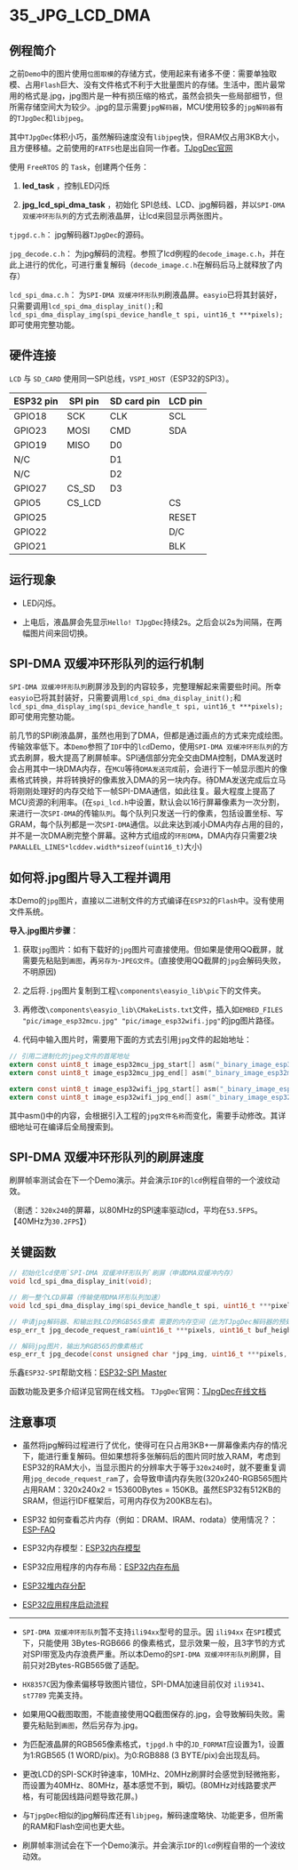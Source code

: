 # 35_JPG_LCD_DMA

## 例程简介

之前`Demo`中的图片使用`位图取模`的存储方式，使用起来有诸多不便：需要单独取模、占用`Flash`巨大、没有文件格式不利于大批量图片的存储。生活中，图片最常用的格式是.jpg，jpg图片是一种有损压缩的格式，虽然会损失一些局部细节，但所需存储空间大为较少。.jpg的显示需要`jpg解码器`，MCU使用较多的`jpg解码器`有的`TJpgDec`和`libjpeg`。

其中`TJpgDec`体积小巧，虽然解码速度没有`libjpeg`快，但RAM仅占用3KB大小，且方便移植。之前使用的`FATFS`也是出自同一作者。[TJpgDec官网](http://www.elm-chan.org/fsw/tjpgd/00index.html)

使用 `FreeRTOS` 的 `Task`，创建两个任务：

1. **led_task** ，控制LED闪烁

2. **jpg_lcd_spi_dma_task** ，初始化 SPI总线、LCD、jpg解码器，并以`SPI-DMA 双缓冲环形队列`的方式去刷液晶屏，让lcd来回显示两张图片。


`tjpgd.c.h`： jpg解码器`TJpgDec`的源码。

`jpg_decode.c.h`： 为jpg解码的流程。参照了lcd例程的`decode_image.c.h`，并在此上进行的优化，可进行重复解码（`decode_image.c.h`在解码后马上就释放了内存）

`lcd_spi_dma.c.h`： 为`SPI-DMA 双缓冲环形队列`刷液晶屏。`easyio`已将其封装好，只需要调用`lcd_spi_dma_display_init();`和`lcd_spi_dma_display_img(spi_device_handle_t spi, uint16_t ***pixels);`即可使用完整功能。


## 硬件连接

`LCD` 与 `SD_CARD` 使用同一SPI总线，`VSPI_HOST`（ESP32的SPI3）。

ESP32 pin     | SPI pin | SD card pin | LCD pin |
--------------|---------|-------------|---------|
GPIO18        | SCK     | CLK         | SCL     |
GPIO23        | MOSI    | CMD         | SDA     |
GPIO19        | MISO    | D0          |         |
N/C           |         | D1          |         |
N/C           |         | D2          |         |
GPIO27        | CS_SD   | D3          |         |
GPIO5         | CS_LCD  |             | CS      |
GPIO25        |         |             | RESET   |
GPIO22        |         |             | D/C     |
GPIO21        |         |             | BLK     |


## 运行现象

* LED闪烁。

* 上电后，液晶屏会先显示`Hello! TJpgDec`持续2s。之后会以2s为间隔，在两幅图片间来回切换。


## SPI-DMA 双缓冲环形队列的运行机制

`SPI-DMA 双缓冲环形队列`刷屏涉及到的内容较多，完整理解起来需要些时间。所幸`easyio`已将其封装好，只需要调用`lcd_spi_dma_display_init();`和`lcd_spi_dma_display_img(spi_device_handle_t spi, uint16_t ***pixels);`即可使用完整功能。

前几节的SPI刷液晶屏，虽然也用到了DMA，但都是通过画点的方式来完成绘图。传输效率低下。本`Demo`参照了`IDF`中的`lcd`Demo，使用`SPI-DMA 双缓冲环形队列`的方式去刷屏，极大提高了刷屏帧率。SPI通信部分完全交由DMA控制，DMA发送时会占用其中一块DMA内存，在`MCU`等待`DMA发送完成`前，会进行下一帧显示图片的像素格式转换，并将转换好的像素放入DMA的另一块内存。待DMA发送完成后立马将刚刚处理好的内存交给下一帧SPI-DMA通信，如此往复。最大程度上提高了MCU资源的利用率。(在`spi_lcd.h`中设置，默认会以16行屏幕像素为一次分割，来进行一次`SPI-DMA`的传输`队列`。每个队列只发送一行的像素，包括设置坐标、写GRAM，每个队列都是一次`SPI-DMA`通信。以此来达到减小DMA内存占用的目的，并不是一次DMA刷完整个屏幕。这种方式组成的`环形DMA`，DMA内存只需要2块`PARALLEL_LINES*lcddev.width*sizeof(uint16_t)`大小)


## 如何将.jpg图片导入工程并调用

本Demo的`jpg`图片，直接以二进制文件的方式编译在`ESP32`的`Flash`中。没有使用文件系统。

**导入.jpg图片步骤**：

1. 获取`jpg`图片：如有下载好的`jpg`图片可直接使用。但如果是使用QQ截屏，就需要先粘贴到`画图`，再`另存为`-`JPEG文件`。(直接使用QQ截屏的`jpg`会解码失败，不明原因)

2. 之后将`.jpg`图片复制到工程`\components\easyio_lib\pic`下的文件夹。

3. 再修改`\components\easyio_lib\CMakeLists.txt`文件，插入如`EMBED_FILES "pic/image_esp32mcu.jpg" "pic/image_esp32wifi.jpg"`的jpg图片路径。

4. 代码中输入图片时，需要用下面的方式去引用`jpg`文件的起始地址：

```c
// 引用二进制化的jpeg文件的首尾地址
extern const uint8_t image_esp32mcu_jpg_start[] asm("_binary_image_esp32mcu_jpg_start");
extern const uint8_t image_esp32mcu_jpg_end[] asm("_binary_image_esp32mcu_jpg_end");

extern const uint8_t image_esp32wifi_jpg_start[] asm("_binary_image_esp32wifi_jpg_start");
extern const uint8_t image_esp32wifi_jpg_end[] asm("_binary_image_esp32wifi_jpg_end");
```

其中asm()中的内容，会根据引入工程的`jpg文件名称`而变化，需要手动修改。其详细地址可在编译后全局搜索到。


## SPI-DMA 双缓冲环形队列的刷屏速度

刷屏帧率测试会在下一个Demo演示。并会演示`IDF`的`lcd`例程自带的一个波纹动效。

（剧透：`320x240`的屏幕，以80MHz的SPI速率驱动lcd，平均在`53.5FPS`。【40MHz为`30.2FPS`】）


## 关键函数

```c
// 初始化lcd使用`SPI-DMA 双缓冲环形队列`刷屏（申请DMA双缓冲内存）
void lcd_spi_dma_display_init(void);

// 刷一整个LCD屏幕（传输使用DMA环形队列加速）
void lcd_spi_dma_display_img(spi_device_handle_t spi, uint16_t ***pixels);

// 申请jpg解码器、和输出到LCD的RGB565像素 需要的内存空间（此为TJpgDec解码器的预处理，仅需调用一次。重复调用可能会因为申请的空间超出ESP32可用范围，导致错误。）
esp_err_t jpg_decode_request_ram(uint16_t ***pixels, uint16_t buf_height, uint16_t buf_width);

// 解码jpg图片，输出为RGB565的像素格式
esp_err_t jpg_decode(const unsigned char *jpg_img, uint16_t ***pixels, uint8_t scale);
```

乐鑫`ESP32-SPI`帮助文档：[ESP32-SPI Master](https://docs.espressif.com/projects/esp-idf/zh_CN/stable/esp32/api-reference/peripherals/spi_master.html#)

函数功能及更多介绍详见官网在线文档。
`TJpgDec`官网：[TJpgDec在线文档](http://www.elm-chan.org/fsw/tjpgd/00index.html)


## 注意事项

* 虽然将jpg解码过程进行了优化，使得可在只占用3KB+一屏幕像素内存的情况下，能进行重复解码。但如果想将多张解码后的图片同时放入RAM，考虑到ESP32的RAM大小，当显示图片的分辨率大于等于`320x240`时，就不要重复调用`jpg_decode_request_ram`了，会导致申请内存失败(320x240-RGB565图片占用RAM：320x240x2 = 153600Bytes = 150KB。虽然ESP32有512KB的SRAM，但运行IDF框架后，可用内存仅为200KB左右)。

* ESP32 如何查看芯片内存（例如：DRAM、IRAM、rodata）使用情况？：[ESP-FAQ](https://docs.espressif.com/projects/espressif-esp-faq/zh_CN/latest/software-framework/storage.html#esp32-dramiramrodata)

* ESP32内存模型：[ESP32内存模型](https://blog.espressif.com/esp32-programmers-memory-model-259444d89387)

* ESP32应用程序的内存布局：[ESP32内存布局](https://docs.espressif.com/projects/esp-idf/zh_CN/latest/esp32/api-guides/memory-types.html#iram-ram)

* [ESP32堆内存分配](https://docs.espressif.com/projects/esp-idf/zh_CN/stable/esp32/api-reference/system/mem_alloc.html)

* [ESP32应用程序启动流程](https://esp-idf-zh.readthedocs.io/zh_CN/latest/api-guides/general-notes.html)

***

* `SPI-DMA 双缓冲环形队列`暂不支持`ili94xx`型号的显示。因 `ili94xx` 在`SPI`模式下，只能使用 3Bytes-RGB666 的像素格式，显示效果一般，且3字节的方式对SPI带宽及内存浪费严重。所以本Demo的`SPI-DMA 双缓冲环形队列`刷屏，目前只对2Bytes-RGB565做了适配。

* `HX8357C`因为像素偏移导致图片错位，SPI-DMA加速目前仅对 `ili9341`、`st7789` 完美支持。

* 如果用QQ截图取图，不能直接使用QQ截图保存的.jpg，会导致解码失败。需要先粘贴到`画图`，然后另存为.jpg。

* 为匹配液晶屏的RGB565像素格式，`tjpgd.h` 中的`JD_FORMAT`应设置为1，设置为1:RGB565 (1 WORD/pix)。为0:RGB888 (3 BYTE/pix)会出现乱码。

* 更改LCD的SPI-SCK时钟速率，10MHz、20MHz刷屏时会感觉到轻微拖影，而设置为40MHz、80MHz，基本感觉不到，瞬切。(80MHz对线路要求严格，有可能因线路问题导致花屏。)

* 与`TjpgDec`相似的jpg解码库还有`libjpeg`，解码速度略快、功能更多，但所需的RAM和Flash空间也更大些。

* 刷屏帧率测试会在下一个Demo演示。并会演示`IDF`的`lcd`例程自带的一个波纹动效。
